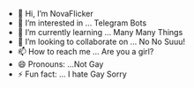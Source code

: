 - 👋 Hi, I’m NovaFlicker
- 👀 I’m interested in ... Telegram Bots
- 🌱 I’m currently learning ... Many Many Things 
- 💞️ I’m looking to collaborate on ... No No Suuu!
- 📫 How to reach me ... Are you a girl?
- 😄 Pronouns: ...Not Gay
- ⚡ Fun fact: ... I hate Gay Sorry

<!---
AbidAbdullah199/AbidAbdullah199 is a ✨ special ✨ repository because its `README.md` (this file) appears on your GitHub profile.
You can click the Preview link to take a look at your changes.
--->

